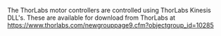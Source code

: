 The ThorLabs motor controllers are controlled using ThorLabs Kinesis DLL's.
These are available for download from ThorLabs at 
https://www.thorlabs.com/newgrouppage9.cfm?objectgroup_id=10285
